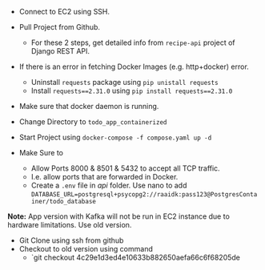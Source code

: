 * Connect to EC2 using SSH.
* Pull Project from Github.
    * For these 2 steps, get detailed info from `recipe-api` project of Django REST API.

* If there is an error in fetching Docker Images (e.g. http+docker) error.
    * Uninstall `requests` package using `pip unistall requests`
    * Install `requests==2.31.0` using `pip install requests==2.31.0`

* Make sure that docker daemon is running.
* Change Directory to `todo_app_containerized`
* Start Project using `docker-compose -f compose.yaml up -d`

* Make Sure to 
    * Allow Ports 8000 & 8501 & 5432 to accept all TCP traffic.
    * I.e. allow ports that are forwarded in Docker.
    * Create a `.env` file in *api* folder. Use nano to add `DATABASE_URL=postgresql+psycopg2://raaidk:pass123@PostgresContainer/todo_database`

**Note:** App version with Kafka will not be run in EC2 instance due to hardware limitations. Use old version.

* Git Clone using ssh from github
* Checkout to old version using command
  * `git checkout 4c29e1d3ed4e10633b882650aefa66c6f68205de